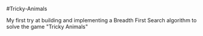 #Tricky-Animals

My first try at building and implementing a Breadth First Search algorithm to solve the game "Tricky Animals"
